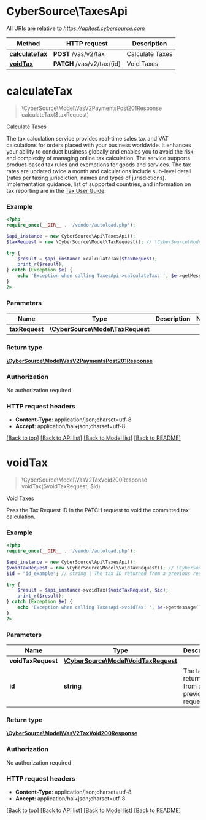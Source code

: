 # CyberSource\TaxesApi

All URIs are relative to *https://apitest.cybersource.com*

Method | HTTP request | Description
------------- | ------------- | -------------
[**calculateTax**](TaxesApi.md#calculateTax) | **POST** /vas/v2/tax | Calculate Taxes
[**voidTax**](TaxesApi.md#voidTax) | **PATCH** /vas/v2/tax/{id} | Void Taxes


# **calculateTax**
> \CyberSource\Model\VasV2PaymentsPost201Response calculateTax($taxRequest)

Calculate Taxes

The tax calculation service provides real-time sales tax and VAT calculations for orders placed with your business worldwide.  It enhances your ability to conduct business globally and enables you to avoid the risk and complexity of managing online tax calculation.  The service supports product-based tax rules and exemptions for goods and services.  The tax rates are updated twice a month and calculations include sub-level detail (rates per taxing jurisdiction, names and types of jurisdictions). Implementation guidance, list of supported countries, and information on tax reporting are in the [Tax User Guide](https://developer.cybersource.com/docs/cybs/en-us/tax-calculation/developer/all/rest/tax-calculation/tax-overview.html).

### Example
```php
<?php
require_once(__DIR__ . '/vendor/autoload.php');

$api_instance = new CyberSource\Api\TaxesApi();
$taxRequest = new \CyberSource\Model\TaxRequest(); // \CyberSource\Model\TaxRequest | 

try {
    $result = $api_instance->calculateTax($taxRequest);
    print_r($result);
} catch (Exception $e) {
    echo 'Exception when calling TaxesApi->calculateTax: ', $e->getMessage(), PHP_EOL;
}
?>
```

### Parameters

Name | Type | Description  | Notes
------------- | ------------- | ------------- | -------------
 **taxRequest** | [**\CyberSource\Model\TaxRequest**](../Model/TaxRequest.md)|  |

### Return type

[**\CyberSource\Model\VasV2PaymentsPost201Response**](../Model/VasV2PaymentsPost201Response.md)

### Authorization

No authorization required

### HTTP request headers

 - **Content-Type**: application/json;charset=utf-8
 - **Accept**: application/hal+json;charset=utf-8

[[Back to top]](#) [[Back to API list]](../../README.md#documentation-for-api-endpoints) [[Back to Model list]](../../README.md#documentation-for-models) [[Back to README]](../../README.md)

# **voidTax**
> \CyberSource\Model\VasV2TaxVoid200Response voidTax($voidTaxRequest, $id)

Void Taxes

Pass the Tax Request ID in the PATCH request to void the committed tax calculation.

### Example
```php
<?php
require_once(__DIR__ . '/vendor/autoload.php');

$api_instance = new CyberSource\Api\TaxesApi();
$voidTaxRequest = new \CyberSource\Model\VoidTaxRequest(); // \CyberSource\Model\VoidTaxRequest | 
$id = "id_example"; // string | The tax ID returned from a previous request.

try {
    $result = $api_instance->voidTax($voidTaxRequest, $id);
    print_r($result);
} catch (Exception $e) {
    echo 'Exception when calling TaxesApi->voidTax: ', $e->getMessage(), PHP_EOL;
}
?>
```

### Parameters

Name | Type | Description  | Notes
------------- | ------------- | ------------- | -------------
 **voidTaxRequest** | [**\CyberSource\Model\VoidTaxRequest**](../Model/VoidTaxRequest.md)|  |
 **id** | **string**| The tax ID returned from a previous request. |

### Return type

[**\CyberSource\Model\VasV2TaxVoid200Response**](../Model/VasV2TaxVoid200Response.md)

### Authorization

No authorization required

### HTTP request headers

 - **Content-Type**: application/json;charset=utf-8
 - **Accept**: application/hal+json;charset=utf-8

[[Back to top]](#) [[Back to API list]](../../README.md#documentation-for-api-endpoints) [[Back to Model list]](../../README.md#documentation-for-models) [[Back to README]](../../README.md)

